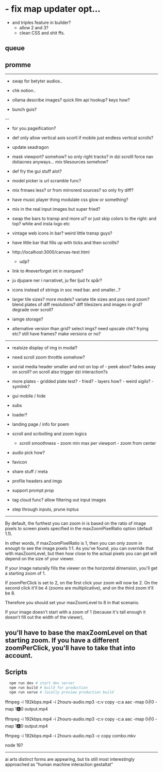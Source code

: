 # - fix map updater opt...

- and triples feature in builder?
  - allow 2 and 3?
  - clean CSS and shit ffs.

## queue

## promme

---

- swap for betyter audios..

- chk notion..

- ollama describe images? quick lllm api hookup? keys how?

- bunch guis?

--

- for you pageification?

- def only allow vertical axis scorll if mobile just endless vertical scrolls?
- update seadragon

- mask viewport? somehow? so only right tracks? in dzi scrolll force nav dstiacnes anyways... mix tilesources somehow?
- def fry the gui stuff alot?

- model picker is url scramble func?
- mix frmaes less? or from mirrorerd sources? so only fry diff?

- have music player thing modulate css glow or something?
- mix in the real input images but super fried?

- swap the bars to transp and more ui? or just skip colors to the right: and top? white and insta logo etc

- vintage web icons in bar? weird little transp guys?
- have little bar that fills up with ticks and then scrollls?

- http://localhost:3000/canvas-test.html

  - udp?

- link to #neverforget int in marquee?

- ju djupare ner i narrativet, ju fler ljud fx spår?
- icons instead of strings in soc med bar. and smaller...?

- larger tile sizes? more models? variate tile sizes and pos rand zoom? blend plates of diff resolutions? diff tilesizers and images in grid? degrade over scroll?

- iamge storage?

- alternative version than grid? select imgs? need upscale chk? frying etc? still have frames? make versions or no?

---

- realsize display of img in modal?

- need scroll zoom throttle somehow?

- social media header smaller and not on top of - peek aboo? fades away on scroll? on scroll also trigger dzi interaction?s

- more plates - gridded plate test? - fried? - layers how? - weird sigils? - symlink?

- gui mobile / hide

- subs
- loader?

- landing page / info for poem

- scroll and scrbolling and zoom logics

  - scroll smoothness - zoom min max per viewport - zoom from center

- audio pick how?

- favicon
- share stuff / meta
- profile headers and imgs
- support prompt prop

- tag cloud func? allow filtering out input images
- step through inputs, prune inptus

---

By default, the furthest you can zoom in is based on the ratio of image pixels to screen pixels specified in the maxZoomPixelRatio option (default 1.1).

In other words, if maxZoomPixelRatio is 1, then you can only zoom in enough to see the image pixels 1:1. As you've found, you can override that with maxZoomLevel, but then how close to the actual pixels you can get will depend on the size of your viewer.

If your image naturally fills the viewer on the horizontal dimension, you'll get a starting zoom of 1.

If zoomPerClick is set to 2, on the first click your zoom will now be 2. On the second click it'll be 4 (zooms are multiplicative), and on the third zoom it'll be 8.

Therefore you should set your maxZoomLevel to 8 in that scenario.

If your image doesn't start with a zoom of 1 (because it's tall enough it doesn't fill out the width of the viewer),

## you'll have to base the maxZoomLevel on that starting zoom. If you have a different zoomPerClick, you'll have to take that into account.

## Scripts

```bash
  npm run dev # start dev server
  npm run build # build for production
  npm run serve # locally preview production build
```

ffmpeg -i 192kbps.mp4 -i 2hours-audio.mp3 -c:v copy -c:a aac -map 0:v:0 -map 1:a:0 output.mp4

ffmpeg -i 192kbps.mp4 -i 2hours-audio.mp3 -c:v copy -c:a aac -map 0:v:0 -map 1:a:0 output.mp4

ffmpeg -i 192kbps.mp4 -i 2hours-audio.mp3 -c copy combo.mkv

node 16?

---

ai arts distinct forms are appearing, but tis still most interestingly approached as "human machine interaction gestaltat"
